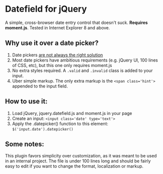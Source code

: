 Datefield for jQuery
================

A simple, cross-browser date entry control that doesn't suck. **Requires moment.js**. Tested in Internet Explorer 8 and above.

Why use it over a date picker?
-------------

1. Date pickers [are not always the right solution](http://ux.stackexchange.com/questions/49741/when-and-why-should-date-pickers-be-used)
2. Most date pickers have ambitious requirements (e.g. jQuery UI, 100 lines of CSS, etc), but this one only requires moment.js
3. No extra styles required. A `.valid` and `.invalid` class is added to your input.
4. Uber simple markup. The only extra markup is the `<span class='hint'>` appended to the input field.
	
How to use it:
-------------

1. Load jQuery, jquery.datefield.js and moment.js in your page
2. Create an input: `<input class='date' type='text'>`
3. Apply the .datepicker() function to this element: `$('input.date').datepicker()`

Some notes:
-------------

This plugin favors simplicity over customization, as it was meant to be used in an internal project. The file is under 100 lines long and should be fairly easy to edit if you want to change the format, localization or markup.
